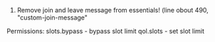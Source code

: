 1. Remove join and leave message from essentials! (line obout 490, "custom-join-message"

Permissions:
slots.bypass - bypass slot limit
qol.slots - set slot limit
